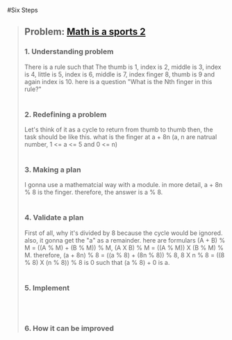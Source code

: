 #Six Steps
<br />

> ## Problem: [Math is a sports 2](https://www.acmicpc.net/problem/17362)
>
> ### 1. Understanding problem
>  There is a rule such that The thumb is 1, index is 2, middle is 3, index is 4, little is 5, index is 6, middle is 7, index finger 8, thumb is 9 and again index is 10. here is a question "What is the Nth finger in this rule?"
> <br />
> <br />
>
> ### 2. Redefining a problem
>  Let's think of it as a cycle to return from thumb to thumb then, the task should be like this. what is the finger at a + 8n (a, n are natrual number, 1 <= a <= 5 and 0 <= n) 
> <br />
> <br />
>
> ### 3. Making a plan
>  I gonna use a mathematcial way with a module. in more detail, a + 8n % 8 is the finger. therefore, the answer is a % 8.
> <br />
> <br />
>
> ### 4. Validate a plan
>  First of all, why it's divided by 8 because the cycle would be ignored. also, it gonna get the "a" as a remainder.
> here are formulars (A + B) % M  = ((A % M) + (B % M)) % M, (A X B) % M = ((A % M)) X (B % M) % M. therefore, 
> (a + 8n) % 8 = ((a % 8) + (8n % 8)) % 8, 8 X n % 8 = ((8 % 8) X (n % 8)) % 8 is 0 such that (a % 8) + 0 is a.
> <br />
> <br />
>
> ### 5. Implement
>  
> <br /> 
> <br />
>
> ### 6. How it can be improved
>
>
>

